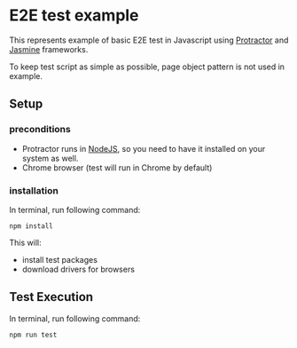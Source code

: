 # E2E  test example
This represents example of basic E2E test in Javascript using [Protractor](https://github.com/angular/protractor) and [Jasmine](https://jasmine.github.io/) frameworks.

To keep test script as simple as possible, page object pattern is not used in example.
​
## Setup

### preconditions
- Protractor runs in [NodeJS](https://nodejs.org/), so you need to have it installed on your system as well.
- Chrome browser (test will run in Chrome  by default)

### installation
In terminal, run following command:
```
npm install
```
This will:
- install test packages
- download drivers for browsers

## Test Execution 
In terminal, run following command:
```​
npm run test
```
